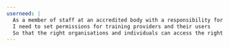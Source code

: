 ```yaml
---
userneed: |
  As a member of staff at an accredited body with a responsibility for maintaining the quality of training providers
  I need to set permissions for training providers and their users
  So that the right organisations and individuals can access the right information
---
```

